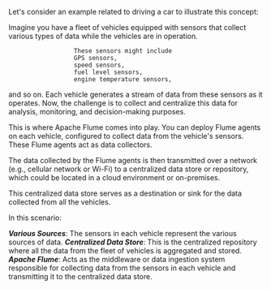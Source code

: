 

Let's consider an example related to driving a car to illustrate this concept:

Imagine you have a fleet of vehicles equipped with sensors 
that collect various types of data while the vehicles are in operation. 
                      
                      These sensors might include
                      GPS sensors,
                      speed sensors, 
                      fuel level sensors, 
                      engine temperature sensors,


and so on. Each vehicle generates a stream of data from these sensors as it operates.
Now, the challenge is to collect and centralize this data for analysis,
monitoring, and decision-making purposes. 

This is where Apache Flume comes into play. 
You can deploy Flume agents on each vehicle,
configured to collect data from the vehicle's sensors.
These Flume agents act as data collectors.

The data collected by the Flume agents is then transmitted over a network 
(e.g., cellular network or Wi-Fi)
to a centralized data store or repository, 
which could be located in a cloud environment or on-premises. 

This centralized data store serves as a destination or sink for the data collected from all the vehicles.

In this scenario:

***Various Sources***: The sensors in each vehicle represent the various sources of data.
***Centralized Data Store***: This is the centralized repository where all the data from the fleet of vehicles is aggregated and stored.
***Apache Flume***: Acts as the middleware or data ingestion system responsible for collecting data from the sensors in each vehicle and transmitting it to the centralized data store.
